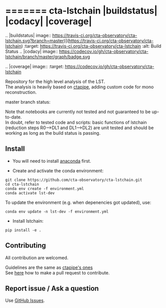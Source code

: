 =======
cta-lstchain |buildstatus| |codacy| |coverage|
=======

.. |buildstatus| image:: https://travis-ci.org/cta-observatory/cta-lstchain.svg?branch=master)](https://travis-ci.org/cta-observatory/cta-lstchain) 
    :target: https://travis-ci.org/cta-observatory/cta-lstchain
    :alt: Build Status
.. |codacy| image:: https://codecov.io/gh/cta-observatory/cta-lstchain/branch/master/graph/badge.svg

.. |coverage| image:: 
  :target: https://codecov.io/gh/cta-observatory/cta-lstchain


Repository for the high level analysis of the LST.    
The analysis is heavily based on [ctapipe](https://github.com/cta-observatory/ctapipe), adding custom code for mono reconstruction.

master branch status: 

  
Note that notebooks are currently not tested and not guaranteed to be up-to-date.   
In doubt, refer to tested code and scripts: basic functions of lstchain (reduction steps R0-->DL1 and DL1-->DL2) 
are unit tested and should be working as long as the build status is passing.

## Install

- You will need to install [anaconda](https://www.anaconda.com/distribution/#download-section) first. 

- Create and activate the conda environment:
```
git clone https://github.com/cta-observatory/cta-lstchain.git
cd cta-lstchain
conda env create -f environment.yml
conda activate lst-dev
```

To update the environment (e.g. when depenencies got updated), use:
```
conda env update -n lst-dev -f environment.yml
```

- Install lstchain:

```
pip install -e .
```


## Contributing

All contribution are welcomed.

Guidelines are the same as [ctapipe's ones](https://cta-observatory.github.io/ctapipe/development/index.html)    
See [here](https://cta-observatory.github.io/ctapipe/development/pullrequests.html) how to make a pull request to contribute.


## Report issue / Ask a question

Use [GitHub Issues](https://github.com/cta-observatory/cta-lstchain/issues).


